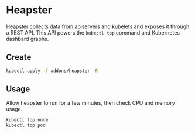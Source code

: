 # Heapster

[Heapster](https://kubernetes.io/docs/user-guide/monitoring/) collects data from apiservers and kubelets and exposes it through a REST API. This API powers the `kubectl top` command and Kubernetes dashbard graphs.

## Create

```sh
kubectl apply -f addons/heapster -R
```

## Usage

Allow heapster to run for a few minutes, then check CPU and memory usage.

```sh
kubectl top node
kubectl top pod
```

